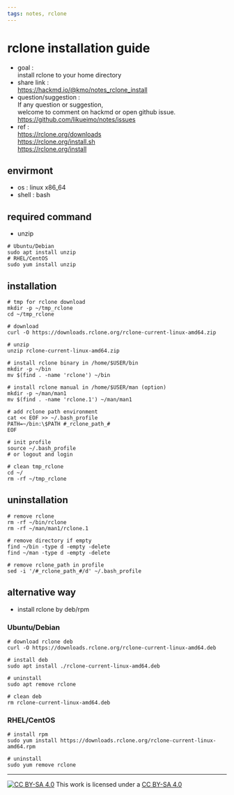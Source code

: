 ```yaml
---
tags: notes, rclone
---
```


# rclone installation guide
- goal :   
install rclone to your home directory 
- share link :  
https://hackmd.io/@kmo/notes_rclone_install  
- question/suggestion :  
If any question or suggestion,  
welcome to comment on hackmd or open github issue.  
https://github.com/likueimo/notes/issues
- ref :  
https://rclone.org/downloads  
https://rclone.org/install.sh  
https://rclone.org/install  

## envirmont
- os : linux x86_64
- shell : bash

## required command
- unzip
```bash=
# Ubuntu/Debian
sudo apt install unzip
# RHEL/CentOS
sudo yum install unzip
```

## installation

```bash=
# tmp for rclone download
mkdir -p ~/tmp_rclone
cd ~/tmp_rclone

# download
curl -O https://downloads.rclone.org/rclone-current-linux-amd64.zip

# unzip
unzip rclone-current-linux-amd64.zip

# install rclone binary in /home/$USER/bin
mkdir -p ~/bin
mv $(find . -name 'rclone') ~/bin

# install rclone manual in /home/$USER/man (option)
mkdir -p ~/man/man1
mv $(find . -name 'rclone.1') ~/man/man1

# add rclone path environment
cat << EOF >> ~/.bash_profile
PATH=~/bin:\$PATH #_rclone_path_#
EOF

# init profile 
source ~/.bash_profile
# or logout and login

# clean tmp_rclone
cd ~/
rm -rf ~/tmp_rclone
```

## uninstallation

```bash=
# remove rclone
rm -rf ~/bin/rclone
rm -rf ~/man/man1/rclone.1

# remove directory if empty
find ~/bin -type d -empty -delete
find ~/man -type d -empty -delete

# remove rclone_path in profile
sed -i '/#_rclone_path_#/d' ~/.bash_profile
```

## alternative way
- install rclone by deb/rpm  

### Ubuntu/Debian
```bash=
# download rclone deb
curl -O https://downloads.rclone.org/rclone-current-linux-amd64.deb

# install deb
sudo apt install ./rclone-current-linux-amd64.deb

# uninstall
sudo apt remove rclone

# clean deb
rm rclone-current-linux-amd64.deb
```

### RHEL/CentOS

```bash=
# install rpm
sudo yum install https://downloads.rclone.org/rclone-current-linux-amd64.rpm

# uninstall
sudo yum remove rclone
```

---
[![CC BY-SA 4.0][cc-by-sa-image]][cc-by-sa] This work is licensed under a [CC BY-SA 4.0][cc-by-sa]  

[cc-by-sa]: http://creativecommons.org/licenses/by-sa/4.0/ 
[cc-by-sa-image]: https://licensebuttons.net/l/by-sa/4.0/88x31.png  
